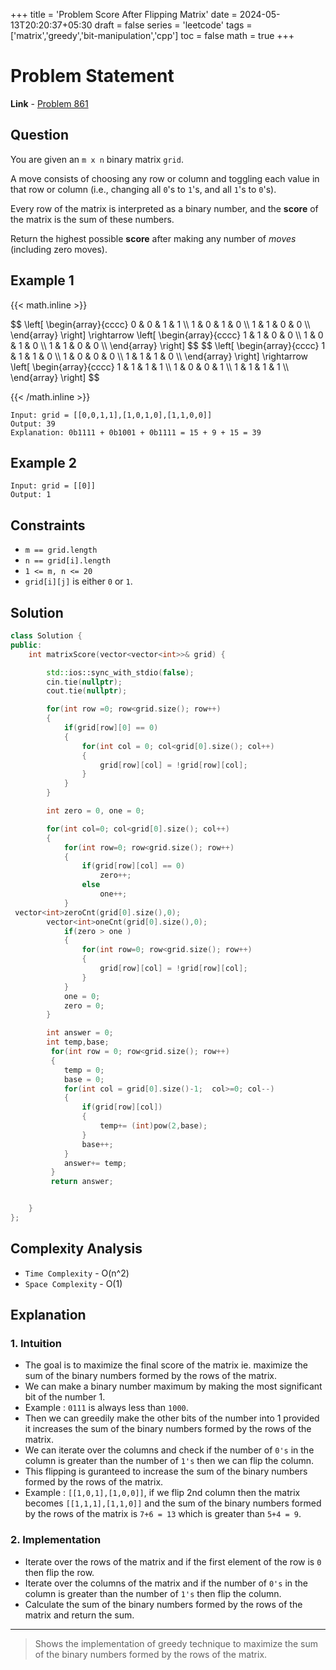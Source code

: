 +++
title = 'Problem Score After Flipping Matrix'
date = 2024-05-13T20:20:37+05:30
draft = false
series = 'leetcode'
tags =['matrix','greedy','bit-manipulation','cpp']
toc = false
math = true
+++

# Problem Statement

**Link** - [Problem 861](https://leetcode.com/problems/score-after-flipping-matrix/description)

## Question

You are given an `m x n` binary matrix `grid`.

A move consists of choosing any row or column and toggling each value in that row or column (i.e., changing all `0`'s to `1`'s, and all `1`'s to `0`'s).

Every row of the matrix is interpreted as a binary number, and the **score** of the matrix is the sum of these numbers.

Return the highest possible **score** after making any number of _moves_ (including zero moves).

## Example 1

{{< math.inline >}}

<p>
$$
\left[ \begin{array}{cccc}
0 & 0 & 1 & 1 \\
1 & 0 & 1 & 0 \\
1 & 1 & 0 & 0 \\
\end{array} \right]
\rightarrow
\left[ \begin{array}{cccc}
1 & 1 & 0 & 0 \\
1 & 0 & 1 & 0 \\
1 & 1 & 0 & 0 \\
\end{array} \right]
$$
$$
\left[ \begin{array}{cccc}
1 & 1 & 1 & 0 \\
1 & 0 & 0 & 0 \\
1 & 1 & 1 & 0 \\
\end{array} \right]
\rightarrow
\left[ \begin{array}{cccc}
1 & 1 & 1 & 1 \\
1 & 0 & 0 & 1 \\
1 & 1 & 1 & 1 \\
\end{array} \right]
$$
</p>
{{< /math.inline >}}

```text
Input: grid = [[0,0,1,1],[1,0,1,0],[1,1,0,0]]
Output: 39
Explanation: 0b1111 + 0b1001 + 0b1111 = 15 + 9 + 15 = 39
```

## Example 2

```text
Input: grid = [[0]]
Output: 1
```

## Constraints

- `m == grid.length`
- `n == grid[i].length`
- `1 <= m, n <= 20`
- `grid[i][j]` is either `0` or `1`.

## Solution

```cpp
class Solution {
public:
    int matrixScore(vector<vector<int>>& grid) {

        std::ios::sync_with_stdio(false);
        cin.tie(nullptr);
        cout.tie(nullptr);

        for(int row =0; row<grid.size(); row++)
        {
            if(grid[row][0] == 0)
            {
                for(int col = 0; col<grid[0].size(); col++)
                {
                    grid[row][col] = !grid[row][col];
                }
            }
        }

        int zero = 0, one = 0;

        for(int col=0; col<grid[0].size(); col++)
        {
            for(int row=0; row<grid.size(); row++)
            {
                if(grid[row][col] == 0)
                    zero++;
                else
                    one++;
            }
 vector<int>zeroCnt(grid[0].size(),0);
        vector<int>oneCnt(grid[0].size(),0);
            if(zero > one )
            {
                for(int row=0; row<grid.size(); row++)
                {
                    grid[row][col] = !grid[row][col];
                }
            }
            one = 0;
            zero = 0;
        }

        int answer = 0;
        int temp,base;
         for(int row = 0; row<grid.size(); row++)
         {
            temp = 0;
            base = 0;
            for(int col = grid[0].size()-1;  col>=0; col--)
            {
                if(grid[row][col])
                {
                    temp+= (int)pow(2,base);
                }
                base++;
            }
            answer+= temp;
         }
         return answer;


    }
};
```

## Complexity Analysis

- `Time Complexity` - O(n^2)
- `Space Complexity` - O(1)

## Explanation

### 1. Intuition

- The goal is to maximize the final score of the matrix ie. maximize the sum of the binary numbers formed by the rows of the matrix.
- We can make a binary number maximum by making the most significant bit of the number 1.
- Example : `0111` is always less than `1000`.
- Then we can greedily make the other bits of the number into 1 provided it increases the sum of the binary numbers formed by the rows of the matrix.
- We can iterate over the columns and check if the number of `0's` in the column is greater than the number of `1's` then we can flip the column.
- This flipping is guranteed to increase the sum of the binary numbers formed by the rows of the matrix.
- Example : `[[1,0,1],[1,0,0]]`, if we flip 2nd column then the matrix becomes `[[1,1,1],[1,1,0]]` and the sum of the binary numbers formed by the rows of the matrix is `7+6 = 13` which is greater than `5+4 = 9`.

### 2. Implementation

- Iterate over the rows of the matrix and if the first element of the row is `0` then flip the row.
- Iterate over the columns of the matrix and if the number of `0's` in the column is greater than the number of `1's` then flip the column.
- Calculate the sum of the binary numbers formed by the rows of the matrix and return the sum.

---

> Shows the implementation of greedy technique to maximize the sum of the binary numbers formed by the rows of the matrix.
